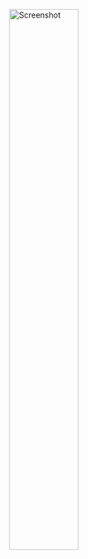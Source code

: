<img src="https://cdn.discordapp.com/attachments/561819205742362627/997943992559874188/Screenshot_1657998544.png" alt="Screenshot" width="50%">
